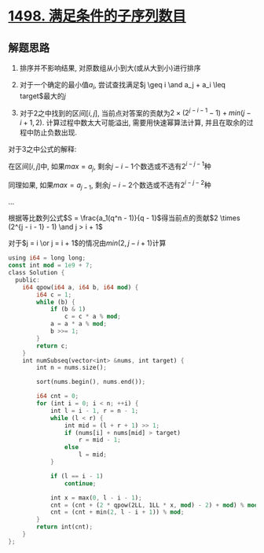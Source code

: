 # [1498. 满足条件的子序列数目](https://leetcode.cn/problems/number-of-subsequences-that-satisfy-the-given-sum-condition/)

## 解题思路

1. 排序并不影响结果, 对原数组从小到大(或从大到小)进行排序

2. 对于一个确定的最小值$a_i$, 尝试查找满足$j \geq i \and a_j + a_i \leq target$最大的$j$

3. 对于2之中找到的区间$[i, j]$, 当前点对答案的贡献为$2 \times (2^{j - i - 1} - 1) + min(j - i + 1, 2)$. 计算过程中数太大可能溢出, 需要用快速幂算法计算, 并且在取余的过程中防止负数出现.

   

对于3之中公式的解释:

在区间$[i, j]$中, 如果$max = a_j$, 剩余$j - i - 1$个数选或不选有$2^{i - j - 1}$种

同理如果, 如果$max = a_{j - 1}$, 剩余$j - i - 2$个数选或不选有$2^{i - j - 2}$种

$\dots$

根据等比数列公式$S = \frac{a_1(q^n - 1)}{q - 1}$得当前点的贡献$2 \times (2^{j - i - 1} - 1) \and j > i + 1$

对于$j = i \or j = i + 1$的情况由$min(2, j - i + 1)$计算

```rust
using i64 = long long;
const int mod = 1e9 + 7;
class Solution {
  public:
    i64 qpow(i64 a, i64 b, i64 mod) {
        i64 c = 1;
        while (b) {
            if (b & 1)
                c = c * a % mod;
            a = a * a % mod;
            b >>= 1;
        }
        return c;
    }
    int numSubseq(vector<int> &nums, int target) {
        int n = nums.size();

        sort(nums.begin(), nums.end());

        i64 cnt = 0;
        for (int i = 0; i < n; ++i) {
            int l = i - 1, r = n - 1;
            while (l < r) {
                int mid = (l + r + 1) >> 1;
                if (nums[i] + nums[mid] > target)
                    r = mid - 1;
                else 
                    l = mid;
            }

            if (l == i - 1)
                continue;

            int x = max(0, l - i - 1);
            cnt = (cnt + (2 * qpow(2LL, 1LL * x, mod) - 2) + mod) % mod;
            cnt = (cnt + min(2, l - i + 1)) % mod;
        }
        return int(cnt);
    }
};
```

